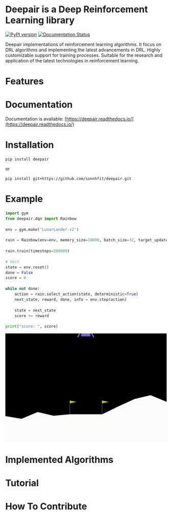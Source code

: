 # Deepair is a Deep Reinforcement Learning library

[![PyPI version](https://badge.fury.io/py/deepair.svg)](https://badge.fury.io/py/deepair)
[![Documentation Status](https://readthedocs.org/projects/deepair/badge/?version=latest)](https://deepair.readthedocs.io/en/latest/?badge=latest)

Deepair implementations of reinforcement learning algorithms. It focus on DRL algorithms and implementing the latest advancements in DRL. Highly customizable support for training processes. Suitable for the research and application of the latest technologies in reinforcement learning.



# Features

# Documentation
Documentation is available: [https://deepair.readthedocs.io/](https://deepair.readthedocs.io/)

# Installation

```
pip install deepair
```

or
```
pip install git+https://github.com/sonnhfit/deepair.git
```

# Example

```python
import gym
from deepair.dqn import Rainbow

env = gym.make('LunarLander-v2')

rain = Rainbow(env=env, memory_size=10000, batch_size=32, target_update=256)

rain.train(timesteps=200000)

# test
state = env.reset()
done = False
score = 0

while not done:
    action = rain.select_action(state, deterministic=True)
    next_state, reward, done, info = env.step(action)

    state = next_state
    score += reward

print("score: ", score)
```

![rainbow lunalander env](docs/source/_static/img/rainbow_lunalander.gif)

# Implemented Algorithms

# Tutorial

# How To Contribute
